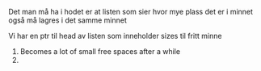 Det man må ha i hodet er at listen som sier hvor mye plass det er i minnet også må lagres i det samme minnet 

Vi har en ptr til head av listen som inneholder sizes til fritt minne

1) Becomes a lot of small free spaces after a while
2) 